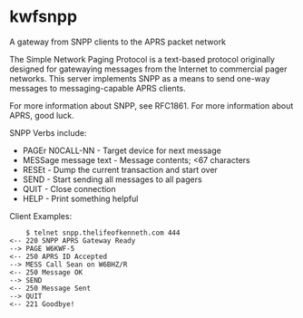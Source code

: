 kwfsnpp
=======

A gateway from SNPP clients to the APRS packet network

The Simple Network Paging Protocol is a text-based protocol
originally designed for gatewaying messages from the Internet
to commercial pager networks. This server implements SNPP as a
means to send one-way messages to messaging-capable APRS clients.

For more information about SNPP, see RFC1861.
For more information about APRS, good luck.

SNPP Verbs include:
 * PAGEr N0CALL-NN - Target device for next message
 * MESSage message text - Message contents; <67 characters
 * RESEt - Dump the current transaction and start over
 * SEND - Start sending all messages to all pagers
 * QUIT - Close connection
 * HELP - Print something helpful

Client Examples:

		$ telnet snpp.thelifeofkenneth.com 444
	<--	220 SNPP APRS Gateway Ready
	-->	PAGE W6KWF-5
	<--	250 APRS ID Accepted
	-->	MESS Call Sean on W6BHZ/R
	<--	250 Message OK
	-->	SEND
	<--	250 Message Sent
	-->	QUIT
	<--	221 Goodbye!

